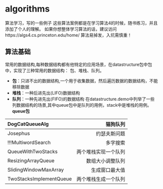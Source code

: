 # algorithms
算法学习，写的一些例子
这些算法案例都是在学习算法4的时候，随书练习，并且添加了个人的理解。
如果你想整体学习算法的话，建议访问https://algs4.cs.princeton.edu/home/
算法易掉发，入坑需慎重！

## 算法基础
常用的数据结构,每种数据结构都有他特定的应用场景，在datastructure包中包中，实现了三种常用的数据结构： 包、堆栈、队列。
* **包**：只进不出的数据结构,一个用于收集数据，然后遍历数据的数据结构，不能移除数据
* **堆栈**：一种后进先出(LIFO)数据结构
* **队列**：一种先进先出(FIFO)的数据结构
在datastructure.demo中列举了一些列数据结构的场景,其中queue包中是队列的用例，stack中是堆栈的用例。
**queue包**

| DogCatQueueAlg |猫狗队列|
|:-|-:|
| Josephus |约瑟夫斯问题|
| !!!MultiwordSearch |多字搜索|
| QueueWithTwoStacks |两个堆栈实现一个队列|
| ResizingArrayQueue |数组大小调整队列|
| SlidingWindowMaxArray |生成窗口最大值|
| TwoStacksImplementQueue |两个堆栈生成一个队列|





